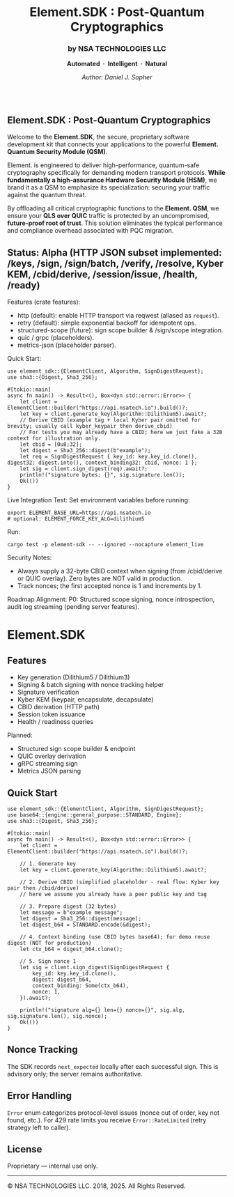<h1 align="center">Element.SDK : Post-Quantum Cryptographics</h1>
<h3 align="center">by NSA TECHNOLOGIES LLC</h3>
<p align="center"><b>Automated &nbsp;·&nbsp; Intelligent &nbsp;·&nbsp; Natural</b></p>
<p align="center"><i>Author: Daniel J. Sopher</i></p>
<br><br>


## Element.SDK : Post-Quantum Cryptographics

Welcome to the **Element.SDK**, the secure, proprietary software development kit that connects your applications to the powerful **Element. Quantum Security Module (QSM)**.

Element. is engineered to deliver high-performance, quantum-safe cryptography specifically for demanding modern transport protocols. **While fundamentally a high-assurance Hardware Security Module (HSM)**, we brand it as a QSM to emphasize its specialization: securing your traffic against the quantum threat.

By offloading all critical cryptographic functions to the **Element. QSM**, we ensure your **QLS over QUIC** traffic is protected by an uncompromised, **future-proof root of trust**. This solution eliminates the typical performance and compliance overhead associated with PQC migration.

## Status: Alpha (HTTP JSON subset implemented: /keys, /sign, /sign/batch, /verify, /resolve, Kyber KEM, /cbid/derive, /session/issue, /health, /ready)

Features (crate features):
- http (default): enable HTTP transport via reqwest (aliased as `request`).
- retry (default): simple exponential backoff for idempotent ops.
- structured-scope (future): sign scope builder & /sign/scope integration.
- quic / grpc (placeholders).
- metrics-json (placeholder parser).

Quick Start:
```rust,ignore
use element_sdk::{ElementClient, Algorithm, SignDigestRequest};
use sha3::{Digest, Sha3_256};

#[tokio::main]
async fn main() -> Result<(), Box<dyn std::error::Error>> {
    let client = ElementClient::builder("https://api.nsatech.io").build()?;
    let key = client.generate_key(Algorithm::Dilithium5).await?;
    // Derive CBID (example tag + local Kyber pair omitted for brevity; usually call kyber_keypair then derive_cbid)
    // For tests you may already have a CBID; here we just fake a 32B context for illustration only.
    let cbid = [0u8;32];
    let digest = Sha3_256::digest(b"example");
    let req = SignDigestRequest { key_id: key.key_id.clone(), digest32: digest.into(), context_binding32: cbid, nonce: 1 };
    let sig = client.sign_digest(req).await?;
    println!("signature bytes: {}", sig.signature.len());
    Ok(())
}
```

Live Integration Test:
Set environment variables before running:
```
export ELEMENT_BASE_URL=https://api.nsatech.io
# optional: ELEMENT_FORCE_KEY_ALG=dilithium5
```
Run:
```
cargo test -p element-sdk -- --ignored --nocapture element_live
```

Security Notes:
- Always supply a 32-byte CBID context when signing (from /cbid/derive or QUIC overlay). Zero bytes are NOT valid in production.
- Track nonces; the first accepted nonce is 1 and increments by 1.

Roadmap Alignment:
P0: Structured scope signing, nonce introspection, audit log streaming (pending server features).

# Element.SDK

## Features
- Key generation (Dilithium5 / Dilithium3)
- Signing & batch signing with nonce tracking helper
- Signature verification
- Kyber KEM (keypair, encapsulate, decapsulate)
- CBID derivation (HTTP path)
- Session token issuance
- Health / readiness queries

Planned:
- Structured sign scope builder & endpoint
- QUIC overlay derivation
- gRPC streaming sign
- Metrics JSON parsing

## Quick Start
```rust,no_run
use element_sdk::{ElementClient, Algorithm, SignDigestRequest};
use base64::{engine::general_purpose::STANDARD, Engine};
use sha3::{Digest, Sha3_256};

#[tokio::main]
async fn main() -> Result<(), Box<dyn std::error::Error>> {
    let client = ElementClient::builder("https://api.nsatech.io").build()?;

    // 1. Generate key
    let key = client.generate_key(Algorithm::Dilithium5).await?;

    // 2. Derive CBID (simplified placeholder - real flow: Kyber key pair then /cbid/derive)
    // here we assume you already have a peer public key and tag

    // 3. Prepare digest (32 bytes)
    let message = b"example message";
    let digest = Sha3_256::digest(message);
    let digest_b64 = STANDARD.encode(&digest);

    // 4. Context binding (use CBID bytes base64); for demo reuse digest (NOT for production)
    let ctx_b64 = digest_b64.clone();

    // 5. Sign nonce 1
    let sig = client.sign_digest(SignDigestRequest {
        key_id: key.key_id.clone(),
        digest: digest_b64,
        context_binding: Some(ctx_b64),
        nonce: 1,
    }).await?;

    println!("signature alg={} len={} nonce={}", sig.alg, sig.signature.len(), sig.nonce);
    Ok(())
}
```

## Nonce Tracking
The SDK records `next_expected` locally after each successful sign. This is advisory only; the server remains authoritative.

## Error Handling
`Error` enum categorizes protocol-level issues (nonce out of order, key not found, etc.). For 429 rate limits you receive `Error::RateLimited` (retry strategy left to caller).

## License
Proprietary — internal use only.

***

© NSA TECHNOLOGIES LLC. 2018, 2025. All Rights Reserved.
